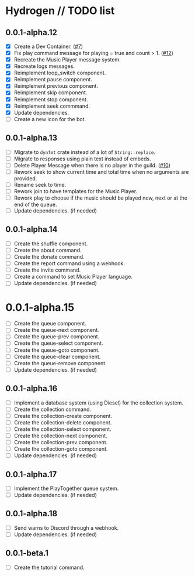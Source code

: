 # Hydrogen // TODO list

## 0.0.1-alpha.12

- [x] Create a Dev Container. ([#7](https://github.com/nashiradeer/hydrogen-bot/issues/7))
- [x] Fix play command message for playing = true and count > 1. ([#12](https://github.com/nashiradeer/hydrogen-bot/issues/12))
- [x] Recreate the Music Player message system.
- [x] Recreate logs messages.
- [x] Reimplement loop_switch component.
- [x] Reimplement pause component.
- [x] Reimplement previous component.
- [x] Reimplement skip component.
- [x] Reimplement stop component.
- [x] Reimplement seek commmand.
- [x] Update dependencies.
- [ ] Create a new icon for the bot.

## 0.0.1-alpha.13

- [ ] Migrate to `dynfmt` crate instead of a lot of `String::replace`.
- [ ] Migrate to responses using plain text instead of embeds.
- [ ] Delete Player Message when there is no player in the guild. ([#10](https://github.com/nashiradeer/hydrogen-bot/issues/10))
- [ ] Rework seek to show current time and total time when no arguments are provided.
- [ ] Rename seek to time.
- [ ] Rework join to have templates for the Music Player.
- [ ] Rework play to choose if the music should be played now, next or at the end of the queue.
- [ ] Update dependencies. (if needed)

## 0.0.1-alpha.14

- [ ] Create the shuffle component.
- [ ] Create the about command.
- [ ] Create the donate command.
- [ ] Create the report command using a webhook.
- [ ] Create the invite command.
- [ ] Create a command to set Music Player language.
- [ ] Update dependencies. (if needed)

# 0.0.1-alpha.15

- [ ] Create the queue component.
- [ ] Create the queue-next component.
- [ ] Create the queue-prev component.
- [ ] Create the queue-select component.
- [ ] Create the queue-goto component.
- [ ] Create the queue-clear component.
- [ ] Create the queue-remove component.
- [ ] Update dependencies. (if needed)

## 0.0.1-alpha.16

- [ ] Implement a database system (using Diesel) for the collection system.
- [ ] Create the collection command.
- [ ] Create the collection-create component.
- [ ] Create the collection-delete component.
- [ ] Create the collection-select component.
- [ ] Create the collection-next component.
- [ ] Create the collection-prev component.
- [ ] Create the collection-goto component.
- [ ] Update dependencies. (if needed)

## 0.0.1-alpha.17

- [ ] Implement the PlayTogether queue system.
- [ ] Update dependencies. (if needed)

## 0.0.1-alpha.18

- [ ] Send warns to Discord through a webhook.
- [ ] Update dependencies. (if needed)

## 0.0.1-beta.1

- [ ] Create the tutorial command.